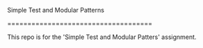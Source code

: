 Simple Test and Modular Patterns

====================================

This repo is for the 'Simple Test and Modular Patters' assignment.